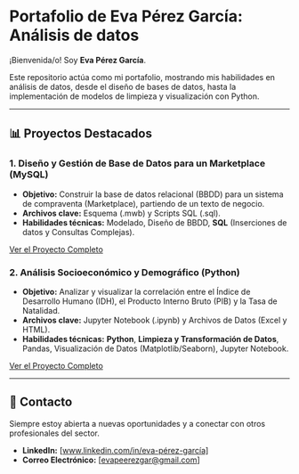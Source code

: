 # Portafolio de Eva Pérez García: Análisis de datos

¡Bienvenida/o! Soy **Eva Pérez García**.

Este repositorio actúa como mi portafolio, mostrando mis habilidades en análisis de datos, desde el diseño de bases de datos, hasta la implementación de modelos de limpieza y visualización con Python.

---

## 📊 Proyectos Destacados

### 1. Diseño y Gestión de Base de Datos para un Marketplace (MySQL)

* **Objetivo:** Construir la base de datos relacional (BBDD) para un sistema de compraventa (Marketplace), partiendo de un texto de negocio.
* **Archivos clave:** Esquema (.mwb) y Scripts SQL (.sql).
* **Habilidades técnicas:** Modelado, Diseño de BBDD, **SQL** (Inserciones de datos y Consultas Complejas).

[Ver el Proyecto Completo](Proyecto_MySQL_Marketplace)

### 2. Análisis Socioeconómico y Demográfico (Python)

* **Objetivo:** Analizar y visualizar la correlación entre el Índice de Desarrollo Humano (IDH), el Producto Interno Bruto (PIB) y la Tasa de Natalidad.
* **Archivos clave:** Jupyter Notebook (.ipynb) y Archivos de Datos (Excel y HTML).
* **Habilidades técnicas:** **Python**, **Limpieza y Transformación de Datos**, Pandas, Visualización de Datos (Matplotlib/Seaborn), Jupyter Notebook.

[Ver el Proyecto Completo](Analisis_Demografico)

---

## 📧 Contacto

Siempre estoy abierta a nuevas oportunidades y a conectar con otros profesionales del sector.

* **LinkedIn:** [www.linkedin.com/in/eva-pérez-garcía]
* **Correo Electrónico:** [evapeerezgar@gmail.com]
